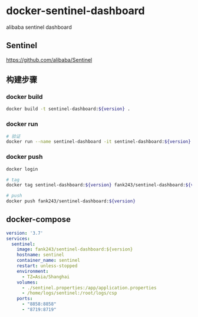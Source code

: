 # docker-sentinel-dashboard

alibaba sentinel dashboard

## Sentinel

https://github.com/alibaba/Sentinel

## 构建步骤

### docker build

```bash
docker build -t sentinel-dashboard:${version} .
```

### docker run

```bash
# 验证
docker run --name sentinel-dashboard -it sentinel-dashboard:${version} sh
```

### docker push

```bash
docker login

# tag 
docker tag sentinel-dashboard:${version} fank243/sentinel-dashboard:${version}

# push
docker push fank243/sentinel-dashboard:${version}
```

## docker-compose

```yaml
version: '3.7'
services:
  sentinel:
    image: fank243/sentinel-dashboard:${version}
    hostname: sentinel
    container_name: sentinel
    restart: unless-stopped
    environment:
      - TZ=Asia/Shanghai
    volumes:
      - ./sentinel.properties:/app/application.properties
      - /home/logs/sentinel:/root/logs/csp
    ports:
      - "8858:8858"
      - "8719:8719"
```
